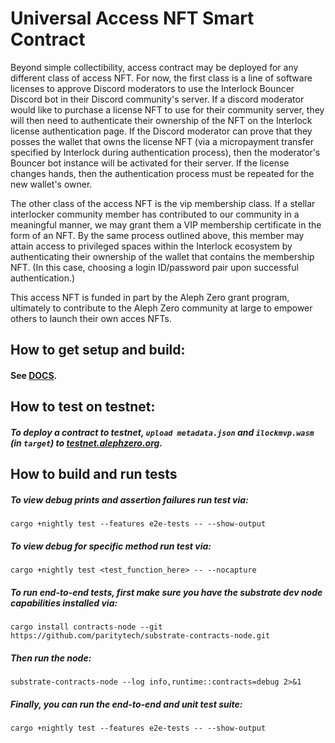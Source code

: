 # Universal Access NFT Smart Contract

Beyond simple collectibility, access contract may be deployed for any different class of access NFT. For now, the first class is a line of software licenses to approve Discord moderators to use the Interlock Bouncer Discord bot in their Discord community's server. If a discord moderator would like to purchase a license NFT to use for their community server, they will then need to authenticate their ownership of the NFT on the Interlock license authentication page. If the Discord moderator can prove that they posses the wallet that owns the license NFT (via a micropayment transfer specified by Interlock during authentication process), then the moderator's Bouncer bot instance will be activated for their server. If the license changes hands, then the authentication process must be repeated for the new wallet's owner.

The other class of the access NFT is the vip membership class. If a stellar interlocker community member has contributed to our community in a meaningful manner, we may grant them a VIP membership certificate in the form of an NFT. By the same process outlined above, this member may attain access to privileged spaces within the Interlock ecosystem by authenticating their ownership of the wallet that contains the membership NFT. (In this case, choosing a login ID/password pair upon successful authentication.)

This access NFT is funded in part by the Aleph Zero grant program, ultimately to contribute to the Aleph Zero community at large to empower others to launch their own acces NFTs.


## How to get setup and build:

#### See [DOCS](https://interlock-network.github.io/interlock-smartcontracts/contract_uanft/docs/uanft/).

## How to test on testnet: 

##### To deploy a contract to testnet, `upload metadata.json` and `ilockmvp.wasm` (in `target`) to [testnet.alephzero.org](https://testnet.alephzero.org).

## How to build and run tests

##### To view debug prints and assertion failures run test via:
```
cargo +nightly test --features e2e-tests -- --show-output
```
##### To view debug for specific method run test via:
```
cargo +nightly test <test_function_here> -- --nocapture
```
##### To run end-to-end tests, first make sure you have the substrate dev node capabilities installed via:
```
cargo install contracts-node --git https://github.com/paritytech/substrate-contracts-node.git
```
##### Then run the node:
```
substrate-contracts-node --log info,runtime::contracts=debug 2>&1
```
##### Finally, you can run the end-to-end and unit test suite:
```
cargo +nightly test --features e2e-tests -- --show-output
```



